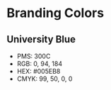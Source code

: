 # Branding Colors

## University Blue <a href='#'><img valign='middle' alt='' src='https://readme-swatches.vercel.app/005EB8?style=circle'/></a> 

* PMS: 300C
* RGB: 0, 94, 184
* HEX: #005EB8
* CMYK: 99, 50, 0, 0
